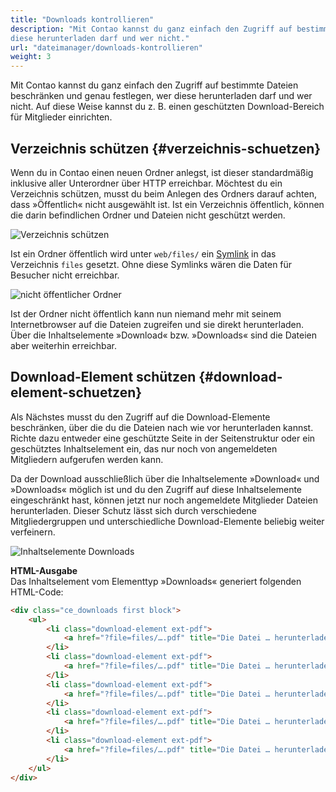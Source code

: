 ```yaml
---
title: "Downloads kontrollieren"
description: "Mit Contao kannst du ganz einfach den Zugriff auf bestimmte Dateien beschränken und genau festlegen, wer 
diese herunterladen darf und wer nicht."
url: "dateimanager/downloads-kontrollieren"
weight: 3
---
```


Mit Contao kannst du ganz einfach den Zugriff auf bestimmte Dateien beschränken und genau festlegen, wer diese 
herunterladen darf und wer nicht. Auf diese Weise kannst du z. B. einen geschützten Download-Bereich für Mitglieder 
einrichten.


## Verzeichnis schützen {#verzeichnis-schuetzen}

Wenn du in Contao einen neuen Ordner anlegst, ist dieser standardmäßig inklusive aller Unterordner über HTTP erreichbar. 
Möchtest du ein Verzeichnis schützen, musst du beim Anlegen des Ordners darauf achten, dass »Öffentlich« nicht 
ausgewählt ist. Ist ein Verzeichnis öffentlich, können die darin befindlichen Ordner und Dateien nicht geschützt werden.

![Verzeichnis schützen](/file-manager/images/de/verzeichnis-schuetzen.png)

Ist ein Ordner öffentlich wird unter `web/files/` ein 
[Symlink](https://de.wikipedia.org/wiki/Symbolische_Verkn%C3%BCpfung) in das Verzeichnis `files` gesetzt. 
Ohne diese Symlinks wären die Daten für Besucher nicht erreichbar.

![nicht öffentlicher Ordner](/file-manager/images/de/nicht-oeffentlicher-ordner.png)

Ist der Ordner nicht öffentlich kann nun niemand mehr mit seinem Internetbrowser auf die Dateien zugreifen und sie 
direkt herunterladen. Über die Inhaltselemente »Download« bzw. »Downloads« sind die Dateien aber weiterhin erreichbar.


## Download-Element schützen {#download-element-schuetzen}

Als Nächstes musst du den Zugriff auf die Download-Elemente beschränken, über die du die Dateien nach wie vor 
herunterladen kannst. Richte dazu entweder eine geschützte Seite in der Seitenstruktur oder ein geschütztes 
Inhaltselement ein, das nur noch von angemeldeten Mitgliedern aufgerufen werden kann.

Da der Download ausschließlich über die Inhaltselemente »Download« und »Downloads« möglich ist und du den Zugriff auf 
diese Inhaltselemente eingeschränkt hast, können jetzt nur noch angemeldete Mitglieder Dateien herunterladen. Dieser 
Schutz lässt sich durch verschiedene Mitgliedergruppen und unterschiedliche Download-Elemente beliebig weiter 
verfeinern.

![Inhaltselemente Downloads](/file-manager/images/de/inhaltselemente-downloads.png)


**HTML-Ausgabe**  
Das Inhaltselement vom Elementtyp »Downloads« generiert folgenden HTML-Code:

```html
<div class="ce_downloads first block">
    <ul>
        <li class="download-element ext-pdf">
            <a href="?file=files/….pdf" title="Die Datei … herunterladen">… <span class="size">(… KiB)</span></a>
        </li>
        <li class="download-element ext-pdf">
            <a href="?file=files/….pdf" title="Die Datei … herunterladen">… <span class="size">(… KiB)</span></a>
        </li>
        <li class="download-element ext-pdf">
            <a href="?file=files/….pdf" title="Die Datei … herunterladen">… <span class="size">(… KiB)</span></a>
        </li>
        <li class="download-element ext-pdf">
            <a href="?file=files/….pdf" title="Die Datei … herunterladen">… <span class="size">(… KiB)</span></a>
        </li>
        <li class="download-element ext-pdf">
            <a href="?file=files/….pdf" title="Die Datei … herunterladen">… <span class="size">(… KiB)</span></a>
        </li>
    </ul>
</div>
```
